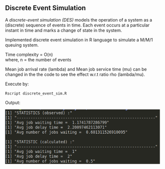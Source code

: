 ## Discrete Event Simulation

A *discrete-event simulation (DES)* models the operation of a system as a (discrete) sequence of events in time. Each event occurs at a particular instant in time and marks a change of state in the system.

Implemented discrete event simulation in R language to simulate a M/M/1 queuing system. 

Time complexity = O(n) <br> 
where, n = the number of events

Mean job arrival rate (lambda) and Mean job service time (mu) can be changed in the the code to see the effect w.r.t ratio rho (lambda/mu).

Execute by:
```
Rscript discrete_event_sim.R
```

Output:

![Output](output.png)